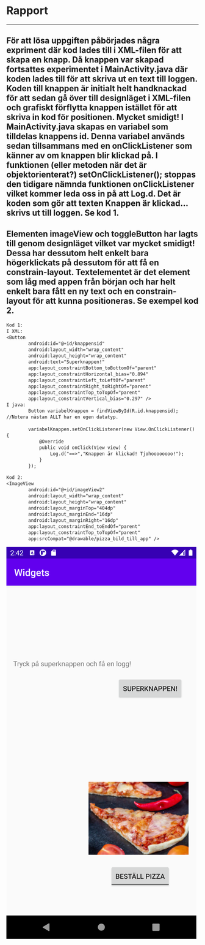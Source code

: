 
# Rapport
---------------------------------------------------------------------------------------------------------------------------------------
För att lösa uppgiften påbörjades några expriment där kod lades till i XML-filen för att skapa en knapp.
Då knappen var skapad fortsattes experimentet i MainActivity.java där koden lades till för att skriva ut en text till loggen.
Koden till knappen är initialt helt handknackad för att sedan gå över till designläget i XML-filen och grafiskt förflytta knappen istället
för att skriva in kod för positionen. Mycket smidigt!
I MainActivity.java skapas en variabel som tilldelas knappens id. Denna variabel används sedan tillsammans med en onClickListener som
känner av om knappen blir klickad på. I funktionen (eller metoden när det är objektorienterat?) setOnClickListener(); stoppas den tidigare
nämnda funktionen onClickListener vilket kommer leda oss in på att Log.d. Det är koden som gör att texten Knappen är klickad... skrivs ut
till loggen.
Se kod 1.
---------------------------------------------------------------------------------------------------------------------------------------
Elementen imageView och toggleButton har lagts till genom designläget vilket var mycket smidigt! Dessa har dessutom helt enkelt bara högerklickats
på dessutom för att få en constrain-layout. Textelementet är det element som låg med appen från början och har helt enkelt bara fått en ny text och
en constrain-layout för att kunna positioneras.
Se exempel kod 2.
-----------------

```
Kod 1:
I XML:
<Button
        android:id="@+id/knappensid"
        android:layout_width="wrap_content"
        android:layout_height="wrap_content"
        android:text="Superknappen!"
        app:layout_constraintBottom_toBottomOf="parent"
        app:layout_constraintHorizontal_bias="0.894"
        app:layout_constraintLeft_toLeftOf="parent"
        app:layout_constraintRight_toRightOf="parent"
        app:layout_constraintTop_toTopOf="parent"
        app:layout_constraintVertical_bias="0.297" />
I java:
        Button variabelKnappen = findViewById(R.id.knappensid);     //Notera nästan ALLT har en egen datatyp.

        variabelKnappen.setOnClickListener(new View.OnClickListener() {
            @Override
            public void onClick(View view) {
                Log.d("==>","Knappen är klickad! Tjohoooooooo!");
            }
        });
```

```
Kod 2:
<ImageView
        android:id="@+id/imageView2"
        android:layout_width="wrap_content"
        android:layout_height="wrap_content"
        android:layout_marginTop="404dp"
        android:layout_marginEnd="16dp"
        android:layout_marginRight="16dp"
        app:layout_constraintEnd_toEndOf="parent"
        app:layout_constraintTop_toTopOf="parent"
        app:srcCompat="@drawable/pizza_bild_till_app" />
```


![](widgets.png)

